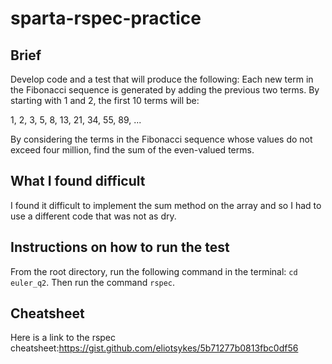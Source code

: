 # sparta-rspec-practice

## Brief

Develop code and a test that will produce the following: Each new term in the Fibonacci sequence is generated by adding the previous two terms. By starting with 1 and 2, the first 10 terms will be:

1, 2, 3, 5, 8, 13, 21, 34, 55, 89, ...

By considering the terms in the Fibonacci sequence whose values do not exceed four million, find the sum of the even-valued terms.

## What I found difficult

I found it difficult to implement the sum method on the array and so I had to use a different code that was not as dry.

## Instructions on how to run the test

From the root directory, run the following command in the terminal: ```cd euler_q2```. Then run the command ```rspec```.

## Cheatsheet

Here is a link to the rspec cheatsheet:https://gist.github.com/eliotsykes/5b71277b0813fbc0df56
